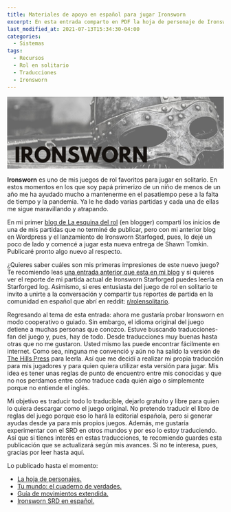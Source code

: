 ```yaml
---
title: Materiales de apoyo en español para jugar Ironsworn
excerpt: En esta entrada comparto en PDF la hoja de personaje de Ironsworn y el documento para personalizar Ironland llamado: Tu mundo, cuaderno de verdades.
last_modified_at: 2021-07-13T15:34:30-04:00
categories:
  - Sistemas
tags:
  - Recursos
  - Rol en solitario
  - Traducciones
  - Ironsworn
---
```


![Imagen promocional de Ironsworn](/assets/images/ironsworn.jpg)

**Ironsworn** es uno de mis juegos de rol favoritos para jugar en solitario. En estos momentos en los que soy papá primerizo de un niño de menos de un año me ha ayudado mucho a mantenerme en el pasatiempo pese a la falta de tiempo y la pandemia. Ya le he dado varias partidas y cada una de ellas me sigue maravillando y atrapando.

En mi primer [blog de La esquina del rol](https://laesquinadelrol.blogspot.com/) (en blogger) compartí los inicios de una de mis partidas que no terminé de publicar, pero con mi anterior blog en Wordpress y el lanzamiento de Ironsworn Starfoged, pues, lo dejé un poco de lado y comencé a jugar esta nueva entrega de Shawn Tomkin. Publicaré pronto algo nuevo al respecto.

¿Quieres saber cuáles son mis primeras impresiones de este nuevo juego? Te recomiendo leas [una entrada anterior que esta en mi blog](https://laesquinadelrol.com/blog/ironsworn-starforge-primeras-impresiones/) y si quieres ver el reporte de mi partida actual de Ironsworn Starforged puedes leerla en Starforged log. Asimismo, si eres entusiasta del juego de rol en solitario te invito a unirte a la conversación y compartir tus reportes de partida en la comunidad en español que abrí en reddit: [r/rolensolitario](https://www.reddit.com/r/rolensolitario/).

Regresando al tema de esta entrada: ahora me gustaría probar Ironsworn en modo cooperativo o guiado. Sin embargo, el idioma original del juego detiene a muchas personas que conozco. Estuve buscando traducciones-fan del juego y, pues, hay de todo. Desde traducciones muy buenas hasta otras que no me gustaron. Usted mismo las puede encontrar fácilmente en internet. Como sea, ninguna me convenció y aún no ha salido la versión de [The Hills Press](https://twitter.com/TheHillsPress) para leerla. Así que me decidí a realizar mi propia traducción para mis jugadores y para quien quiera utilizar esta versión para jugar. Mis idea es tener unas reglas de punto de encuentro entre mis conocidas y que no nos perdamos entre cómo traduce cada quién algo o simplemente porque no entiende el inglés.

Mi objetivo es traducir todo lo traducible, dejarlo gratuito y libre para quien lo quiera descargar como el juego original. No pretendo traducir el libro de reglas del juego porque eso lo hará la editorial española, pero si generar ayudas desde ya para mis propios juegos. Además, me gustaría experimentar con el SRD en otros mundos y por eso lo estoy traduciendo. Así que si tienes interés en estas traducciones, te recomiendo guardes esta publicación que se actualizará según mis avances.  Si no te interesa, pues, gracias por leer hasta aquí.

Lo publicado hasta el momento:

- [La hoja de personajes.](https://laesquinadelrol.files.wordpress.com/2021/07/ironsworn-hoja_de_personaje-es.pdf)
- [Tu mundo: el cuaderno de verdades.](https://laesquinadelrol.files.wordpress.com/2021/07/ironsworn-es-cuadernodeverdades.pdf)
- [Guía de movimientos extendida.](https://laesquinadelrol.com/rol%20en%20solitario/Ironsworn-gu%C3%ADa-de-movimientos-extendida/)
- [Ironsworn SRD en español.](https://laesquinadelrol.com/rol%20en%20solitario/ironsworn-srd/)


<script type='text/javascript' src='https://storage.ko-fi.com/cdn/widget/Widget_2.js'></script><script type='text/javascript'>kofiwidget2.init('Invítame un café', '#29abe0', 'X8X035NUM');kofiwidget2.draw();</script>
